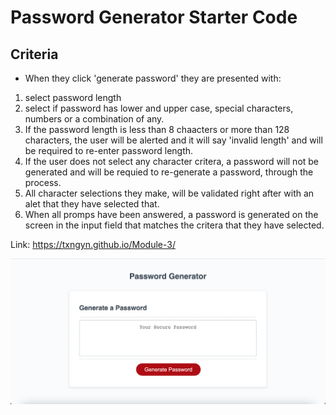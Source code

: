 # Password Generator Starter Code

## Criteria 
- When they click 'generate password' they are presented with:
1. select password length
2. select if password has lower and upper case, special characters, numbers or a combination of any.
3. If the password length is less than 8 chaacters or more than 128 characters, the user will be alerted and it will say 'invalid length' and will be required to re-enter password length.
4. If the user does not select any character critera, a password will not be generated and will be requied to re-generate a password, through the process.
5. All character selections they make, will be validated right after with an alet that they have selected that.
6. When all promps have been answered, a password is generated on the screen in the input field that matches the critera that they have selected.

Link: https://txngyn.github.io/Module-3/

![Screenshot](/assets/website-image.png)
